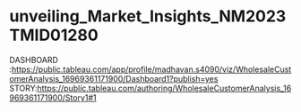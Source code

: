 # unveiling_Market_Insights_NM2023TMID01280


DASHBOARD :https://public.tableau.com/app/profile/madhavan.s4090/viz/WholesaleCustomerAnalysis_16969361171900/Dashboard1?publish=yes
STORY:https://public.tableau.com/authoring/WholesaleCustomerAnalysis_16969361171900/Story1#1
